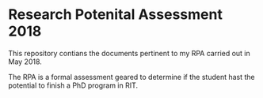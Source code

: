 # Research Potenital Assessment 2018

This repository contians the documents pertinent to my RPA carried out in May
2018.

The RPA is a formal assessment geared to determine if the student hast the
potential to finish a PhD program in RIT.
